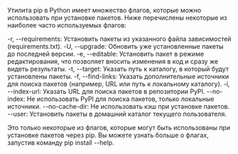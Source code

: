 <p>Утилита pip в Python имеет множество флагов, которые можно использовать при установке пакетов. 
Ниже перечислены некоторые из наиболее часто используемых флагов:</p>
<p>-r, --requirements: Установить пакеты из указанного файла зависимостей (requirements.txt).
-U, --upgrade:      Обновить уже установленные пакеты до последней версии.
-e, --editable:     Установить пакет в режиме редактирования, что позволяет вносить изменения в код и сразу же видеть результаты.
-t, --target:       Указать путь к каталогу, в который будут установлены пакеты.
-f, --find-links:   Указать дополнительные источники для поиска пакетов (например, URL или путь к локальному каталогу).
-i, --index-url:    Указать URL для поиска пакетов в репозитории PyPI.
--no-index:         Не использовать PyPI для поиска пакетов, только локальные источники.
--no-cache-dir:     Не использовать кэш при установке пакетов.
--user:             Установить пакеты в домашний каталог текущего пользователя.</p>
<p>Это только некоторые из флагов, которые могут быть использованы при установке пакетов через pip. 
Вы можете узнать больше о флагах, запустив команду pip install --help.</p>